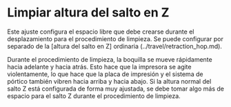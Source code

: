 Limpiar altura del salto en Z
====
Este ajuste configura el espacio libre que debe crearse durante el desplazamiento para el procedimiento de limpieza. Se puede configurar por separado de la [altura del salto en Z] ordinaria (../travel/retraction_hop.md).

Durante el procedimiento de limpieza, la boquilla se mueve rápidamente hacia adelante y hacia atrás. Esto hace que la impresora se agite violentamente, lo que hace que la placa de impresión y el sistema de pórtico también vibren hacia arriba y hacia abajo. Si la altura normal del salto Z está configurada de forma muy ajustada, se debe tomar algo más de espacio para el salto Z durante el procedimiento de limpieza.